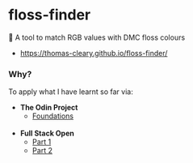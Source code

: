 # floss-finder
 
🧵 A tool to match RGB values with DMC floss colours
- https://thomas-cleary.github.io/floss-finder/


### Why?
To apply what I have learnt so far via:
  - **The Odin Project**
    - [Foundations](https://www.theodinproject.com/paths/foundations/courses/foundations)
    <br><br>
  - **Full Stack Open**
    - [Part 1](https://fullstackopen.com/en/part1)
    - [Part 2](https://fullstackopen.com/en/part2)